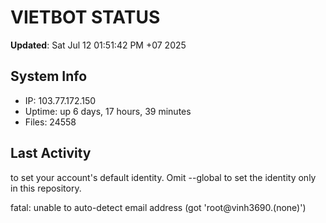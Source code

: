 # VIETBOT STATUS
**Updated**: Sat Jul 12 01:51:42 PM +07 2025

## System Info
- IP: 103.77.172.150
- Uptime: up 6 days, 17 hours, 39 minutes
- Files: 24558

## Last Activity

to set your account's default identity.
Omit --global to set the identity only in this repository.

fatal: unable to auto-detect email address (got 'root@vinh3690.(none)')
